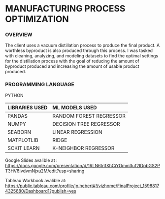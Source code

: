 # MANUFACTURING PROCESS OPTIMIZATION

### OVERVIEW<br />
The client uses a vacuum distillation process to produce the final product. A worthless byproduct is also produced through this process. I was tasked with cleaning, analyzing, and modeling datasets to find the optimal settings for the distillation process with the goal of reducing the amount of byproduct produced and increasing the amount of usable product produced. 

### PROGRAMMING LANGUAGE
PYTHON

|LIBRARIES USED       |ML MODELS USED         |
|---------------------|:----------------------|
|PANDAS               |RANDOM FOREST REGRESSOR|
|NUMPY                |DECISION TREE REGRESSOR|
|SEABORN              |LINEAR REGRESSION      |
|MATPLOTLIB           |RIDGE                  |	
|SCKIT LEARN          |K-NEIGHBOR REGRESSOR   |


Google Slides avalible at : <br />
https://docs.google.com/presentation/d/1RLN6tn1XhCiYOmm3uf2IDpbGS2PT3HV6IvdvmNjxu2M/edit?usp=sharing

Tableau Workbook avalible at: <br />
https://public.tableau.com/profile/jp.hebert#!/vizhome/FinalProject_15988174325680/Dashboard1?publish=yes

